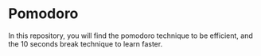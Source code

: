 # Pomodoro
In this repository, you will find the pomodoro technique to be efficient, and the 10 seconds break technique to learn faster. 
